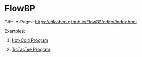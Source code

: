 # FlowBP

GitHub-Pages: https://eilonben.github.io/FlowBP/editor/index.html

Examples:

1) [Hot-Cold Program](https://eilonben.github.io/FlowBP/Exapmles/HotCold.html)

2) [TicTacToe Program](https://eilonben.github.io/FlowBP/Exapmles/TicTacToe.html)
